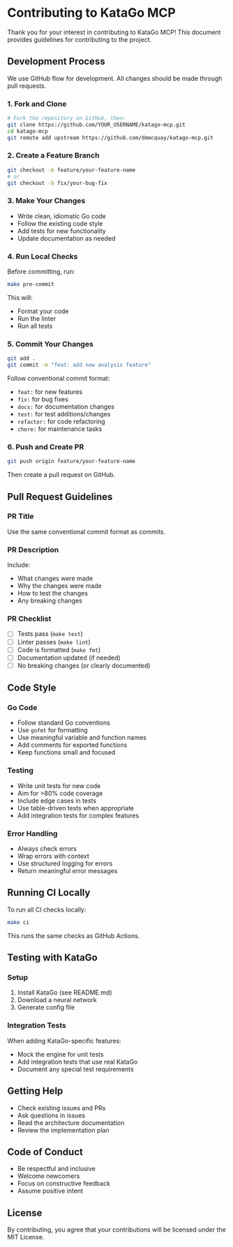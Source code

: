# Contributing to KataGo MCP

Thank you for your interest in contributing to KataGo MCP! This document provides guidelines for contributing to the project.

## Development Process

We use GitHub flow for development. All changes should be made through pull requests.

### 1. Fork and Clone

```bash
# Fork the repository on GitHub, then:
git clone https://github.com/YOUR_USERNAME/katago-mcp.git
cd katago-mcp
git remote add upstream https://github.com/dmmcquay/katago-mcp.git
```

### 2. Create a Feature Branch

```bash
git checkout -b feature/your-feature-name
# or
git checkout -b fix/your-bug-fix
```

### 3. Make Your Changes

- Write clean, idiomatic Go code
- Follow the existing code style
- Add tests for new functionality
- Update documentation as needed

### 4. Run Local Checks

Before committing, run:

```bash
make pre-commit
```

This will:
- Format your code
- Run the linter
- Run all tests

### 5. Commit Your Changes

```bash
git add .
git commit -m "feat: add new analysis feature"
```

Follow conventional commit format:
- `feat:` for new features
- `fix:` for bug fixes
- `docs:` for documentation changes
- `test:` for test additions/changes
- `refactor:` for code refactoring
- `chore:` for maintenance tasks

### 6. Push and Create PR

```bash
git push origin feature/your-feature-name
```

Then create a pull request on GitHub.

## Pull Request Guidelines

### PR Title
Use the same conventional commit format as commits.

### PR Description
Include:
- What changes were made
- Why the changes were made
- How to test the changes
- Any breaking changes

### PR Checklist
- [ ] Tests pass (`make test`)
- [ ] Linter passes (`make lint`)
- [ ] Code is formatted (`make fmt`)
- [ ] Documentation updated (if needed)
- [ ] No breaking changes (or clearly documented)

## Code Style

### Go Code
- Follow standard Go conventions
- Use `gofmt` for formatting
- Use meaningful variable and function names
- Add comments for exported functions
- Keep functions small and focused

### Testing
- Write unit tests for new code
- Aim for >80% code coverage
- Include edge cases in tests
- Use table-driven tests when appropriate
- Add integration tests for complex features

### Error Handling
- Always check errors
- Wrap errors with context
- Use structured logging for errors
- Return meaningful error messages

## Running CI Locally

To run all CI checks locally:

```bash
make ci
```

This runs the same checks as GitHub Actions.

## Testing with KataGo

### Setup
1. Install KataGo (see README.md)
2. Download a neural network
3. Generate config file

### Integration Tests
When adding KataGo-specific features:
- Mock the engine for unit tests
- Add integration tests that use real KataGo
- Document any special test requirements

## Getting Help

- Check existing issues and PRs
- Ask questions in issues
- Read the architecture documentation
- Review the implementation plan

## Code of Conduct

- Be respectful and inclusive
- Welcome newcomers
- Focus on constructive feedback
- Assume positive intent

## License

By contributing, you agree that your contributions will be licensed under the MIT License.